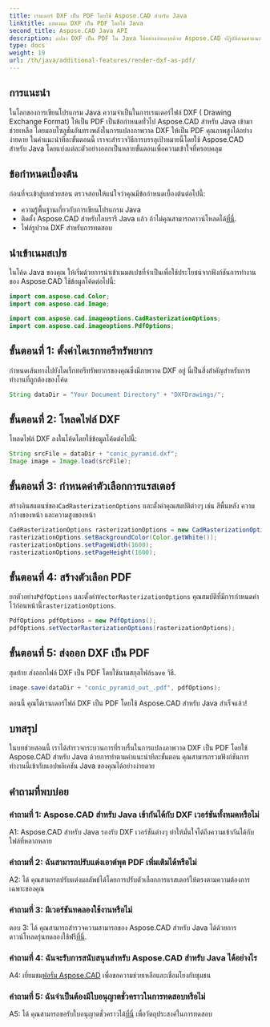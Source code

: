 ```yaml
---
title: เรนเดอร์ DXF เป็น PDF โดยใช้ Aspose.CAD สำหรับ Java
linktitle: แสดงผล DXF เป็น PDF โดยใช้ Java
second_title: Aspose.CAD Java API
description: แปลง DXF เป็น PDF ใน Java ได้อย่างง่ายดายด้วย Aspose.CAD ปฏิบัติตามคำแนะนำทีละขั้นตอนของเราเพื่อการเรนเดอร์ที่ราบรื่น
type: docs
weight: 19
url: /th/java/additional-features/render-dxf-as-pdf/
---
```

## การแนะนำ

ในโลกของการเขียนโปรแกรม Java ความจำเป็นในการเรนเดอร์ไฟล์ DXF ( Drawing Exchange Format) ให้เป็น PDF เป็นข้อกำหนดทั่วไป Aspose.CAD สำหรับ Java เข้ามาช่วยเหลือ โดยมอบโซลูชั่นอันทรงพลังในการแปลงภาพวาด DXF ให้เป็น PDF คุณภาพสูงได้อย่างง่ายดาย ในคำแนะนำทีละขั้นตอนนี้ เราจะสำรวจวิธีการบรรลุเป้าหมายนี้โดยใช้ Aspose.CAD สำหรับ Java โดยแบ่งแต่ละตัวอย่างออกเป็นหลายขั้นตอนเพื่อความเข้าใจที่ครอบคลุม

## ข้อกำหนดเบื้องต้น

ก่อนที่จะเข้าสู่บทช่วยสอน ตรวจสอบให้แน่ใจว่าคุณมีข้อกำหนดเบื้องต้นต่อไปนี้:

- ความรู้พื้นฐานเกี่ยวกับการเขียนโปรแกรม Java
-  ติดตั้ง Aspose.CAD สำหรับไลบรารี Java แล้ว ถ้าไม่คุณสามารถดาวน์โหลดได้[ที่นี่](https://releases.aspose.com/cad/java/).
- ไฟล์รูปวาด DXF สำหรับการทดสอบ

## นำเข้าเนมสเปซ

ในโค้ด Java ของคุณ ให้เริ่มด้วยการนำเข้าเนมสเปซที่จำเป็นเพื่อใช้ประโยชน์จากฟังก์ชันการทำงานของ Aspose.CAD ใช้ข้อมูลโค้ดต่อไปนี้:

```java
import com.aspose.cad.Color;
import com.aspose.cad.Image;

import com.aspose.cad.imageoptions.CadRasterizationOptions;
import com.aspose.cad.imageoptions.PdfOptions;
```

## ขั้นตอนที่ 1: ตั้งค่าไดเรกทอรีทรัพยากร

กำหนดเส้นทางไปยังไดเร็กทอรีทรัพยากรของคุณซึ่งมีภาพวาด DXF อยู่ นี่เป็นสิ่งสำคัญสำหรับการทำงานที่ถูกต้องของโค้ด 

```java
String dataDir = "Your Document Directory" + "DXFDrawings/";
```

## ขั้นตอนที่ 2: โหลดไฟล์ DXF

โหลดไฟล์ DXF ลงในโค้ดโดยใช้ข้อมูลโค้ดต่อไปนี้:

```java
String srcFile = dataDir + "conic_pyramid.dxf";
Image image = Image.load(srcFile);
```

## ขั้นตอนที่ 3: กำหนดค่าตัวเลือกการแรสเตอร์

 สร้างอินสแตนซ์ของ`CadRasterizationOptions` และตั้งค่าคุณสมบัติต่างๆ เช่น สีพื้นหลัง ความกว้างของหน้า และความสูงของหน้า

```java
CadRasterizationOptions rasterizationOptions = new CadRasterizationOptions();
rasterizationOptions.setBackgroundColor(Color.getWhite());
rasterizationOptions.setPageWidth(1600);
rasterizationOptions.setPageHeight(1600);
```

## ขั้นตอนที่ 4: สร้างตัวเลือก PDF

 ยกตัวอย่าง`PdfOptions` และตั้งค่า`VectorRasterizationOptions` คุณสมบัติที่มีการกำหนดค่าไว้ก่อนหน้านี้`rasterizationOptions`.

```java
PdfOptions pdfOptions = new PdfOptions();
pdfOptions.setVectorRasterizationOptions(rasterizationOptions);
```

## ขั้นตอนที่ 5: ส่งออก DXF เป็น PDF

 สุดท้าย ส่งออกไฟล์ DXF เป็น PDF โดยใช้นามสกุลไฟล์`save` วิธี.

```java
image.save(dataDir + "conic_pyramid_out_.pdf", pdfOptions);
```

ตอนนี้ คุณได้เรนเดอร์ไฟล์ DXF เป็น PDF โดยใช้ Aspose.CAD สำหรับ Java สำเร็จแล้ว!

## บทสรุป

ในบทช่วยสอนนี้ เราได้สำรวจกระบวนการที่ราบรื่นในการแปลงภาพวาด DXF เป็น PDF โดยใช้ Aspose.CAD สำหรับ Java ด้วยการทำตามคำแนะนำทีละขั้นตอน คุณสามารถรวมฟังก์ชันการทำงานนี้เข้ากับแอปพลิเคชัน Java ของคุณได้อย่างง่ายดาย

## คำถามที่พบบ่อย

### คำถามที่ 1: Aspose.CAD สำหรับ Java เข้ากันได้กับ DXF เวอร์ชันทั้งหมดหรือไม่

A1: Aspose.CAD สำหรับ Java รองรับ DXF เวอร์ชันต่างๆ ทำให้มั่นใจได้ถึงความเข้ากันได้กับไฟล์ที่หลากหลาย

### คำถามที่ 2: ฉันสามารถปรับแต่งเอาต์พุต PDF เพิ่มเติมได้หรือไม่

A2: ได้ คุณสามารถปรับแต่งผลลัพธ์ได้โดยการปรับตัวเลือกการแรสเตอร์ให้ตรงตามความต้องการเฉพาะของคุณ

### คำถามที่ 3: มีเวอร์ชันทดลองใช้งานหรือไม่

 ตอบ 3: ได้ คุณสามารถสำรวจความสามารถของ Aspose.CAD สำหรับ Java ได้ด้วยการดาวน์โหลดรุ่นทดลองใช้ฟรี[ที่นี่](https://releases.aspose.com/).

### คำถามที่ 4: ฉันจะรับการสนับสนุนสำหรับ Aspose.CAD สำหรับ Java ได้อย่างไร

 A4: เยี่ยมชม[ฟอรั่ม Aspose.CAD](https://forum.aspose.com/c/cad/19) เพื่อขอความช่วยเหลือและเชื่อมโยงกับชุมชน

### คำถามที่ 5: ฉันจำเป็นต้องมีใบอนุญาตชั่วคราวในการทดสอบหรือไม่

 A5: ได้ คุณสามารถขอรับใบอนุญาตชั่วคราวได้[ที่นี่](https://purchase.aspose.com/temporary-license/) เพื่อวัตถุประสงค์ในการทดสอบ